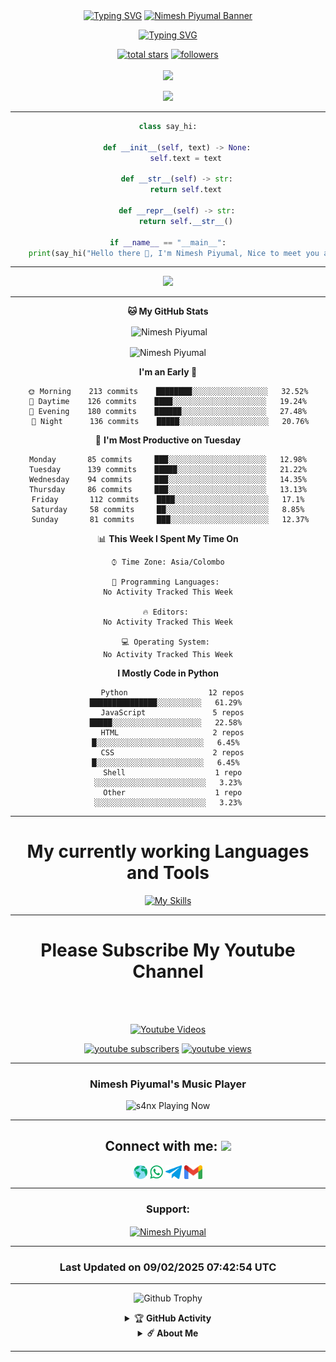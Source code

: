 <div align="center">
<a href="https://git.io/typing-svg"><img src="https://readme-typing-svg.demolab.com?font=Rubik+Dirt&size=65&pause=1000&color=F72C3F&background=FF20A500&center=true&vCenter=true&width=1000&height=150&lines=I'm+Nimesh+Piyumal;New+Beginning+Developer;Please+Support+Me;Please+Contact+Me" alt="Typing SVG" /></a>    

<a href="https://github.com/nimesh-piyumal" target="_blank">
    <img src="https://cardivo.vercel.app/api?name=Nimesh+Piyumal&description=Hi,%20I%27m%20a%20JavaScript%20Backside%20API%20developer.%20%F0%9F%91%8B&image=https://cdn3d.iconscout.com/3d/premium/thumb/programmer-8546230-6738603.png?f=webp&set=a.122117227880132673&backgroundColor=%23ecf0f1&github=nimesh-piyumal&pattern=topography&colorPattern=%23eaeaea" alt="Nimesh Piyumal Banner">
</a>

<div align="center">
  
[![Typing SVG](https://readme-typing-svg.herokuapp.com/?lines=We+Are+Evelocore+Team;Please+Respect+Us)](https://git.io/typing-svg)


  <p align="center">
  <a href="https://github.com/nimesh-piyumal?tab=repositories&sort=stargazers">
    <img alt="total stars" title="Total stars on GitHub" src="https://custom-icon-badges.herokuapp.com/badge/dynamic/json?logo=star&color=55960c&labelColor=488207&label=Stars&style=for-the-badge&query=%24.stars&url=https://api.github-star-counter.workers.dev/user/nimesh-piyumal"/></a>
  <a href="https://github.com/nimesh-piyumal?tab=followers">
    <img alt="followers" title="Follow me on Github" src="https://custom-icon-badges.herokuapp.com/github/followers/nimesh-piyumal?color=236ad3&labelColor=1155ba&style=for-the-badge&logo=person-add&label=Follow&logoColor=white"/></a>
    </br></br>
  <a href="https://github.com/nimesh-piyumal/Bosco">
    <img src="https://komarev.com/ghpvc/?username=nimesh-piyumal&label=Profile%20views&color=brightgreen&label=Profile+Views&style=plastic">
  </a>
  
</p>

<p align="center">
  <img src="https://profile-counter.glitch.me/nimesh-piyumal/count.svg" />
</p>

<!--
![Metrics](https://github.com/nimesh-piyumal/nimesh-piyumal/blob/master/github-metrics.svg)
-->
<!--
[![ReadMe Card](https://github-readme-stats.vercel.app/api/pin/?username=mhankbarbar&repo=insta-Hack&theme=auto)](https://github.com/nimesh-piyumal/insta-Hack)
-->
---
```python
class say_hi:

    def __init__(self, text) -> None:
        self.text = text

    def __str__(self) -> str:
        return self.text

    def __repr__(self) -> str:
        return self.__str__()

if __name__ == "__main__":
    print(say_hi("Hello there 👋, I'm Nimesh Piyumal, Nice to meet you all!"))
```
<!--START_SECTION:waka--> 

--- 
  
[![](https://github.com/saadeghi/saadeghi/blob/master/dino.gif)](#)
 
---

**🐱 My GitHub Stats** 

<p>&nbsp;<img align="center" src="https://github-readme-stats.vercel.app/api?username=nimesh-piyumal&show_icons=true&theme=highcontrast" alt="Nimesh Piyumal" /></p>

<p><img align="center" src="https://github-readme-streak-stats.herokuapp.com/?user=nimesh-piyumal&theme=highcontrast" alt="Nimesh Piyumal" /></p>
</details>


**I'm an Early 🐤** 

```text
 🌞 Morning    213 commits    ████████░░░░░░░░░░░░░░░░░   32.52% 
 🌆 Daytime    126 commits    ████░░░░░░░░░░░░░░░░░░░░░   19.24% 
 🌃 Evening    180 commits    ██████░░░░░░░░░░░░░░░░░░░   27.48% 
 🌙 Night      136 commits    █████░░░░░░░░░░░░░░░░░░░░   20.76%

```
📅 **I'm Most Productive on Tuesday** 

```text
 Monday       85 commits     ███░░░░░░░░░░░░░░░░░░░░░░   12.98% 
 Tuesday      139 commits    █████░░░░░░░░░░░░░░░░░░░░   21.22% 
 Wednesday    94 commits     ███░░░░░░░░░░░░░░░░░░░░░░   14.35% 
 Thursday     86 commits     ███░░░░░░░░░░░░░░░░░░░░░░   13.13% 
 Friday       112 commits    ████░░░░░░░░░░░░░░░░░░░░░   17.1% 
 Saturday     58 commits     ██░░░░░░░░░░░░░░░░░░░░░░░   8.85% 
 Sunday       81 commits     ███░░░░░░░░░░░░░░░░░░░░░░   12.37%

```


📊 **This Week I Spent My Time On** 

```text
⌚︎ Time Zone: Asia/Colombo

💬 Programming Languages: 
No Activity Tracked This Week

🔥 Editors: 
No Activity Tracked This Week

💻 Operating System: 
No Activity Tracked This Week

```

**I Mostly Code in Python** 

```text
  Python                  12 repos             ███████████████░░░░░░░░░░   61.29% 
  JavaScript               5 repos             █████░░░░░░░░░░░░░░░░░░░░   22.58% 
  HTML                     2 repos             █░░░░░░░░░░░░░░░░░░░░░░░░   6.45% 
  CSS                      2 repos             █░░░░░░░░░░░░░░░░░░░░░░░░   6.45% 
  Shell                    1 repo              ░░░░░░░░░░░░░░░░░░░░░░░░░   3.23%
  Other                    1 repo              ░░░░░░░░░░░░░░░░░░░░░░░░░   3.23%
```
 
<!--END_SECTION:waka-->
---

<div align="center">
  

# My currently working Languages and Tools 
[![My Skills](https://skillicons.dev/icons?i=actix,bash,git,github,gitlab,heroku,html,js,ai,zig,wordpress,webpack,visualstudio,vercel,mongodb,nodejs,openstack,postgres,php,powershell,py,react,raspberrypi,perl,azure,react,vue,nuxtjs,ocaml,flutter&perline=15)](https://github.com/nimesh-piyumal)

 ---
<p align="center">
  
  
# Please Subscribe My Youtube Channel
  
 <br><br> 
<p align="center">
  <a href="https://www.youtube.com/@nimesh-official"><img title="Youtube Videos" src="https://github.com/Alien-alfa/Alien-alfa/blob/beta/MD-Images/yt.png?raw=true" width="180"/></a></div>
  
<p align="center">
  <a href="https://www.youtube.com/@nimesh-official">
      <img alt="youtube subscribers" title="Subscribe to my YouTube channel" src="https://freshidea.com/jonah/youtube-api/subscribers-badge.php?label=Subscribers&style=for-the-badge&color=red&labelColor=ce4630"/></a> 
    <a href="https://www.youtube.com/@nimesh-official">
      <img alt="youtube views" title="YouTube views" src="https://freshidea.com/jonah/youtube-api/view-count-badge.php?label=View+Count&style=for-the-badge&color=blue&labelColor=0b689d"/></a>
  </p>
</p>

---
  
<h3>Nimesh Piyumal's Music Player</h3>

<img src="https://readme-spotify-status-rho.vercel.app/api/run-spotify-status.py" alt="s4nx Playing Now" width="500" />

---

## Connect with me: <img src="https://media.giphy.com/media/LnQjpWaON8nhr21vNW/giphy.gif" height="32">
<p align="center">
<a href="https://nimeshofficial.pw" target="blank"><img align="center" height="22px" src="./SocialLogo/Web.png" alt="Nimesh Piyumal" /></a>   
<a href="https://api.whatsapp.com/send?phone=94786802371&text=Hello%20Nimesh Piyumal" target="blank"><img align="center" height="22px" src="./SocialLogo/WhatsApp.png" alt="Nimesh Piyumal"/></a>
<a href="https://telegram.me/nimeshkolla" target="blank"><img align="center" height="22px" src="./SocialLogo/Telegram.png" alt="Nimesh Piyumal" /></a>   
<a href="mailto:Nimesh Piyumal?&subject=Nimesh Piyumal Official Help&body=nimeshofficial.info@gmail.com" target="blank"><img align="center" height="22px" src="./SocialLogo/Gmail.png" alt="Nimesh Piyumal" /></a>   
</p>

--- 
 
 <h3 align="center">Support:</h3>
<p><a href="https://www.buymeacoffee.com/nimeshpiyumal"> <img align="center" src="https://cdn.buymeacoffee.com/buttons/v2/default-yellow.png" height="70" width="260" alt="Nimesh Piyumal" /></a></p>
</div>
 
---

### Last Updated on 09/02/2025 07:42:54 UTC

---

![Github Trophy](https://github-profile-trophy.vercel.app/?username=nimesh-piyumal)

</details>


<details>
    <summary>&#127942 <b>GitHub Activity</b></summary><br/>

![Metrics](https://metrics.lecoq.io/nimesh-piyumal?template=classic&followup=1&isocalendar=1&languages=1&isocalendar.duration=half-year&config.timezone=IndiaStandardTime%2FIstanbul)

[![News](https://github-readme-stats.vercel.app/api/pin/?username=nimesh-piyumal&theme=highcontrast&repo=nimesh-piyumal)](https://github.com/nimesh-piyumal)

</details>

<details>
    <summary><b>☄️ About Me </b></summary><br/>
  
---
  
  Hi, I'm Nimesh Piyumal

I am an AI Developer. My real thing to do crating artificial brains, neural tools. Also ı am a student of mechatronics enginering.

I am 19 yeas old. From Sri Lanka 🇱🇰 

I worked with Instagram, Gitlab, Bitbucket, Brainshop. Some of for testing, some things for developing.
If you have any question for me ı put my contact information above.

See you 💘

</details>
 
---
